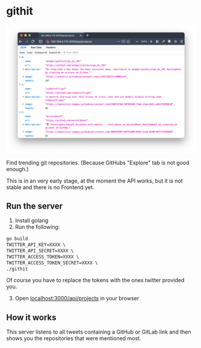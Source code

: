 # githit

![Screenshot](screenshot.png)

Find trending git repositories.
(Because GitHubs "Explore" tab is not good enough.)

This is in an very early stage, at the moment the API works, but it 
is not stable and there is no Frontend yet.

## Run the server
1) Install golang
2) Run the following:
```
go build
TWITTER_API_KEY=XXXX \
TWITTER_API_SECRET=XXXX \
TWITTER_ACCESS_TOKEN=XXXX \
TWITTER_ACCESS_TOKEN_SECRET=XXXX \
./githit
```
Of course you have to replace the tokens with the ones twitter provided you.

3) Open [localhost:3000/api/projects](http://localhost:3000/api/projects) in your browser

## How it works
This server listens to all tweets containing a GitHub or GitLab link and then 
shows you the repositories that were mentioned most.